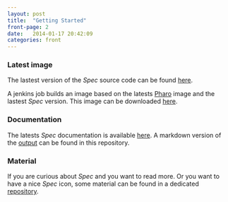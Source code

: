 ```yaml
---
layout: post
title:  "Getting Started"
front-page: 2
date:   2014-01-17 20:42:09
categories: front
---
```


### Latest image
The lastest version of the *Spec* source code can be found [here](https://github.com/SpecForPharo/spec).

A jenkins job builds an image based on the latests [Pharo](http://www.pharo-project.org/home) image and the lastest *Spec* version.
This image can be downloaded [here](http://ezial.dyndns.org:9095/view/My%20branches/job/Spec/lastSuccessfulBuild/artifact/Spec.zip).

### Documentation
The latests *Spec* documentation is available [here](https://github.com/SpecForPharo/documentation). A markdown version of the [output](https://github.com/SpecForPharo/documentation/blob/master/output/book.md) can be found in this repository.

### Material

If you are curious about *Spec* and you want to read more. Or you want to have a nice *Spec* icon, some material can be found in a dedicated [repository](https://github.com/SpecForPharo/material).